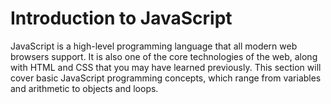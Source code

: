 # Introduction to JavaScript

JavaScript is a high-level programming language that all modern web browsers support. It is also one of the core 
technologies of the web, along with HTML and CSS that you may have learned previously. 
This section will cover basic JavaScript programming concepts, which range from variables and 
arithmetic to objects and loops.
